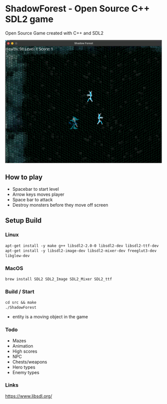 # ShadowForest - Open Source C++ SDL2 game

Open Source Game created with C++ and SDL2

![Alt text](screenshot.jpg?raw=true "ShadowForest screenshot")

## How to play
* Spacebar to start level
* Arrow keys moves player
* Space bar to attack
* Destroy monsters before they move off screen

## Setup Build

### Linux

```
apt-get install -y make g++ libsdl2-2.0-0 libsdl2-dev libsdl2-ttf-dev 
apt-get install -y libsdl2-image-dev libsdl2-mixer-dev freeglut3-dev libglew-dev
```

### MacOS

```
brew install SDL2 SDL2_Image SDL2_Mixer SDL2_ttf
```

### Build / Start
```
cd src && make
./ShadowForest
```

* entity is a moving object in the game

### Todo
* Mazes
* Animation
* High scores
* NPC
* Chests/weapons
* Hero types
* Enemy types

### Links
https://www.libsdl.org/

